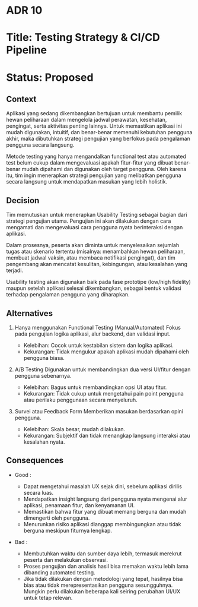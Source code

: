 # ADR 10
# Title: Testing Strategy & CI/CD Pipeline
# Status: Proposed

## Context
Aplikasi yang sedang dikembangkan bertujuan untuk membantu pemilik hewan peliharaan dalam mengelola jadwal perawatan, kesehatan, pengingat, serta aktivitas penting lainnya. Untuk memastikan aplikasi ini mudah digunakan, intuitif, dan benar-benar memenuhi kebutuhan pengguna akhir, maka dibutuhkan strategi pengujian yang berfokus pada pengalaman pengguna secara langsung.

Metode testing yang hanya mengandalkan functional test atau automated test belum cukup dalam mengevaluasi apakah fitur-fitur yang dibuat benar-benar mudah dipahami dan digunakan oleh target pengguna. Oleh karena itu, tim ingin menerapkan strategi pengujian yang melibatkan pengguna secara langsung untuk mendapatkan masukan yang lebih holistik.

## Decision
Tim memutuskan untuk menerapkan Usability Testing sebagai bagian dari strategi pengujian utama. Pengujian ini akan dilakukan dengan cara mengamati dan mengevaluasi cara pengguna nyata berinteraksi dengan aplikasi.

Dalam prosesnya, peserta akan diminta untuk menyelesaikan sejumlah tugas atau skenario tertentu (misalnya: menambahkan hewan peliharaan, membuat jadwal vaksin, atau membaca notifikasi pengingat), dan tim pengembang akan mencatat kesulitan, kebingungan, atau kesalahan yang terjadi.

Usability testing akan digunakan baik pada fase prototipe (low/high fidelity) maupun setelah aplikasi selesai dikembangkan, sebagai bentuk validasi terhadap pengalaman pengguna yang diharapkan.

## Alternatives
1. Hanya menggunakan Functional Testing (Manual/Automated)
Fokus pada pengujian logika aplikasi, alur backend, dan validasi input.
    - Kelebihan: Cocok untuk kestabilan sistem dan logika aplikasi.
    - Kekurangan: Tidak mengukur apakah aplikasi mudah dipahami oleh pengguna biasa.

2. A/B Testing
Digunakan untuk membandingkan dua versi UI/fitur dengan pengguna sebenarnya.
    - Kelebihan: Bagus untuk membandingkan opsi UI atau fitur.
    - Kekurangan: Tidak cukup untuk mengetahui pain point pengguna atau perilaku penggunaan secara menyeluruh.

3. Survei atau Feedback Form
Memberikan masukan berdasarkan opini pengguna.
    - Kelebihan: Skala besar, mudah dilakukan.
    - Kekurangan: Subjektif dan tidak menangkap langsung interaksi atau kesalahan nyata.

## Consequences
- Good : 
    -  Dapat mengetahui masalah UX sejak dini, sebelum aplikasi dirilis secara luas.
    - Mendapatkan insight langsung dari pengguna nyata mengenai alur aplikasi, penamaan fitur, dan kenyamanan UI.
    - Memastikan bahwa fitur yang dibuat memang berguna dan mudah dimengerti oleh pengguna.
    - Menurunkan risiko aplikasi dianggap membingungkan atau tidak berguna meskipun fiturnya lengkap.

- Bad : 
    - Membutuhkan waktu dan sumber daya lebih, termasuk merekrut peserta dan melakukan observasi.
    - Proses pengujian dan analisis hasil bisa memakan waktu lebih lama dibanding automated testing.
    - Jika tidak dilakukan dengan metodologi yang tepat, hasilnya bisa bias atau tidak merepresentasikan pengguna sesungguhnya.
    Mungkin perlu dilakukan beberapa kali seiring perubahan UI/UX untuk tetap relevan.
